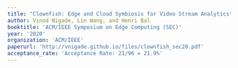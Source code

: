 ```yaml
---
title: "Clownfish: Edge and Cloud Symbiosis for Video Stream Analytics"
author: Vinod Nigade, Lin Wang, and Henri Bal
booktitle: 'ACM/IEEE Symposium on Edge Computing (SEC)'
year: '2020'
organization: 'ACM/IEEE'
paperurl: 'http://vnigade.github.io/files/clownfish_sec20.pdf'
acceptance_rate: 'Acceptance Rate: 21/96 = 21.9%'
---
```

